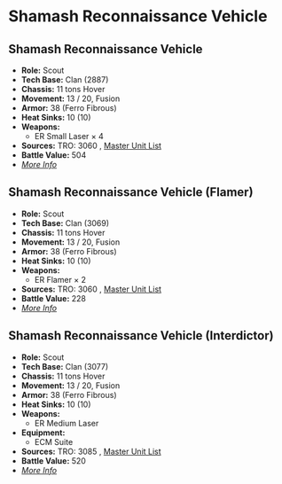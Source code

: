 # Shamash Reconnaissance Vehicle 

## Shamash Reconnaissance Vehicle 

- **Role:** Scout 
- **Tech Base:** Clan (2887) 
- **Chassis:** 11 tons Hover 
- **Movement:** 13 / 20, Fusion 
- **Armor:** 38 (Ferro Fibrous) 
- **Heat Sinks:** 10 (10) 
- **Weapons:** 
  - ER Small Laser × 4 
- **Sources:** TRO: 3060 , [Master Unit List](http://masterunitlist.info/Unit/Details/2921) 
- **Battle Value:** 504 
- [*More Info*](shamash_reconnaissance_vehicle/shamash_reconnaissance_vehicle.md) 

## Shamash Reconnaissance Vehicle (Flamer) 

- **Role:** Scout 
- **Tech Base:** Clan (3069) 
- **Chassis:** 11 tons Hover 
- **Movement:** 13 / 20, Fusion 
- **Armor:** 38 (Ferro Fibrous) 
- **Heat Sinks:** 10 (10) 
- **Weapons:** 
  - ER Flamer × 2 
- **Sources:** TRO: 3060 , [Master Unit List](http://masterunitlist.info/Unit/Details/2919) 
- **Battle Value:** 228 
- [*More Info*](shamash_reconnaissance_vehicle/shamash_reconnaissance_vehicle_flamer.md) 

## Shamash Reconnaissance Vehicle (Interdictor) 

- **Role:** Scout 
- **Tech Base:** Clan (3077) 
- **Chassis:** 11 tons Hover 
- **Movement:** 13 / 20, Fusion 
- **Armor:** 38 (Ferro Fibrous) 
- **Heat Sinks:** 10 (10) 
- **Weapons:** 
  - ER Medium Laser 
- **Equipment:** 
  - ECM Suite 
- **Sources:** TRO: 3085 , [Master Unit List](http://masterunitlist.info/Unit/Details/2920) 
- **Battle Value:** 520 
- [*More Info*](shamash_reconnaissance_vehicle/shamash_reconnaissance_vehicle_interdictor.md) 

